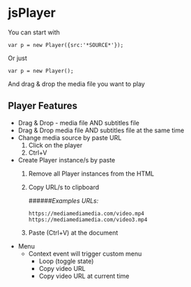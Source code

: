 # jsPlayer

You can start with
~~~
var p = new Player({src:'*SOURCE*'});
~~~
Or just
~~~
var p = new Player();
~~~
And drag & drop the media file you want to play

## Player Features
* Drag & Drop - media file AND subtitles file
* Drag & Drop media file AND subtitles file at the same time
* Change media source by paste URL
    1. Click on the player
    1. Ctrl+V
* Create Player instance/s by paste 
    1. Remove all Player instances from the HTML
    1. Copy URL/s to clipboard

        ######_Examples URLs:_
        ~~~
        https://mediamediamedia.com/video.mp4
        https://mediamediamedia.com/video3.mp4
        ~~~
    1. Paste (Ctrl+V) at the document
* Menu
    * Context event will trigger custom menu
        * Loop (toggle state)
        * Copy video URL
        * Copy video URL at current time